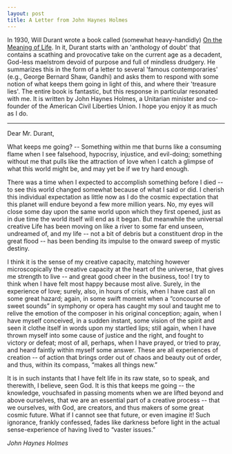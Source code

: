 ```yaml
---
layout: post
title: A Letter from John Haynes Holmes
---
```


In 1930, Will Durant wrote a book called (somewhat heavy-handidly) [On the Meaning of Life](ttps://www.goodreads.com/book/show/78160.On_the_Meaning_of_Life). In it, Durant starts with an 'anthology of doubt' that contains a scathing and provocative take on the current age as a decadent, God-less maelstrom devoid of purpose and full of mindless drudgery. He summarizes this in the form of a letter to several 'famous contemporaries' (e.g., George Bernard Shaw, Gandhi) and asks them to respond with some notion of what keeps them going in light of this, and where their 'treasure lies'. The entire book is fantastic, but this response in particular resonated with me. It is written by John Haynes Holmes, a Unitarian minister and co-founder of the American Civil Liberties Union. I hope you enjoy it as much as I do.

---

Dear Mr. Durant, 

What keeps me going? -- Something within me that burns like a consuming flame when I see falsehood, hypocrisy, injustice, and evil-doing; something without me that pulls like the attraction of love when I catch a glimpse of what this world might be, and may yet be if we try hard enough. 

There was a time when I expected to accomplish something before I died -- to see this world changed somewhat because of what I said or did. I cherish this individual expectation as little now as I do the cosmic expectation that this planet will endure beyond a few more million years. No, my eyes will close some day upon the same world upon which they first opened, just as in due time the world itself will end as it began. But meanwhile the universal creative Life has been moving on like a river to some far end unseen, undreamed of, and my life -- not a bit of debris but a constituent drop in the great flood -- has been bending its impulse to the onward sweep of mystic destiny. 

I think it is the sense of my creative capacity, matching however microscopically the creative capacity at the heart of the universe, that gives me strength to live -- and great good cheer in the business, too! I try to think when I have felt most happy because most alive. Surely, in the experience of love; surely, also, in hours of crisis, when I have cast all on some great hazard; again, in some swift moment when a “concourse of sweet sounds” in symphony or opera has caught my soul and taught me to relive the emotion of the composer in his original conception; again, when I have myself conceived, in a sudden instant, some vision of the spirit and seen it clothe itself in words upon my startled lips; still again, when I have thrown myself into some cause of justice and the right, and fought to victory or defeat; most of all, perhaps, when I have prayed, or tried to pray, and heard faintly within myself some answer. These are all experiences of creation -- of action that brings order out of chaos and beauty out of order, and thus, within its compass, “makes all things new.” 

It is in such instants that I have felt life in its raw state, so to speak, and therewith, I believe, seen God. It is this that keeps me going -- the knowledge, vouchsafed in passing moments when we are lifted beyond and above ourselves, that we are an essential part of a creative process -- that we ourselves, with God, are creators, and thus makers of some great cosmic future. What if I cannot see that future, or even imagine it! Such ignorance, frankly confessed, fades like darkness before light in the actual sense-experience of having lived to “vaster issues.”

*John Haynes Holmes*

